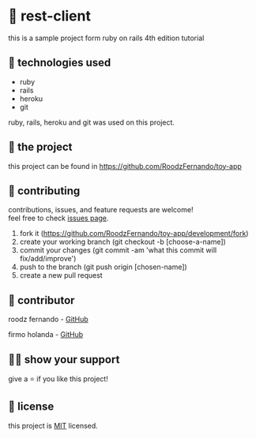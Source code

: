 # 📃 rest-client

this is a sample project form ruby on rails 4th edition tutorial



## 📡 technologies used

- ruby
- rails
- heroku
- git

ruby, rails, heroku and git was used on this project.



## 🚀 the project

this project can be found in https://github.com/RoodzFernando/toy-app



## 🤝 contributing

contributions, issues, and feature requests are welcome!<br/>feel free to check [issues page](https://github.com/RoodzFernando/toy-app/development/issues).

1. fork it (https://github.com/RoodzFernando/toy-app/development/fork)
2. create your working branch (git checkout -b [choose-a-name])
3. commit your changes (git commit -am 'what this commit will fix/add/improve')
4. push to the branch (git push origin [chosen-name])
5. create a new pull request



## 🤖 contributor

roodz fernando - [GitHub](https://github.com/RoodzFernando)

firmo holanda - [GitHub](https://github.com/firmoholanda)




## 🙋‍♂ show your support

give a ⭐️ if you like this project!



## 📝 license

this project is [MIT](https://github.com/RoodzFernando/toy-app/development/license.txt) licensed.
